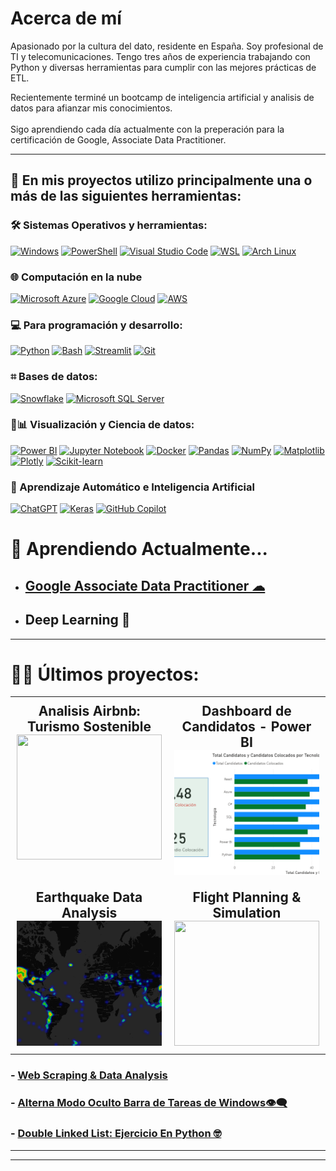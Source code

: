 # Acerca de mí

Apasionado por la cultura del dato, residente en España. Soy profesional de TI y telecomunicaciones. Tengo tres años de experiencia trabajando con Python y diversas herramientas para cumplir con las mejores prácticas de ETL.

Recientemente terminé un bootcamp de inteligencia artificial y analisis de datos para afianzar mis conocimientos. </br></br>
Sigo aprendiendo cada día actualmente con la preperación para la certificación de Google, Associate Data Practitioner.

---

## 🚀 En mis proyectos utilizo principalmente una o más de las siguientes herramientas:

### 🛠️ Sistemas Operativos y herramientas:
[![Windows](https://custom-icon-badges.demolab.com/badge/Windows-0078D6?logo=windows11&logoColor=white)](#)
[![PowerShell](https://custom-icon-badges.demolab.com/badge/PowerShell-5391FE?logo=powershell-white&logoColor=fff)](#)
[![Visual Studio Code](https://custom-icon-badges.demolab.com/badge/Visual%20Studio%20Code-0078d7.svg?logo=vsc&logoColor=white)](#)
[![WSL](https://img.shields.io/badge/WSL-0a97f5?logo=linux&logoColor=white)](#)
[![Arch Linux](https://img.shields.io/badge/Arch%20Linux-1793D1?logo=arch-linux&logoColor=fff)](#)

### 🌐 Computación en la nube
[![Microsoft Azure](https://custom-icon-badges.demolab.com/badge/Microsoft%20Azure-0089D6?logo=msazure&logoColor=white)](#)
[![Google Cloud](https://img.shields.io/badge/Google%20Cloud-%234285F4.svg?logo=google-cloud&logoColor=white)](#)
[![AWS](https://custom-icon-badges.demolab.com/badge/AWS-%23FF9900.svg?logo=aws&logoColor=white)](#)

### 💻 Para programación y desarrollo:
[![Python](https://img.shields.io/badge/Python-3776AB?logo=python&logoColor=fff)](#)
[![Bash](https://img.shields.io/badge/Bash-4EAA25?logo=gnubash&logoColor=fff)](#)
[![Streamlit](https://img.shields.io/badge/Streamlit-%23FF4B4B.svg?logo=streamlit&logoColor=white)](#)
[![Git](https://img.shields.io/badge/Git-F05032?logo=git&logoColor=fff)](#)

### ⌗ Bases de datos:
[![Snowflake](https://img.shields.io/badge/Snowflake-29B5E8?logo=snowflake&logoColor=fff)](#)
[![Microsoft SQL Server](https://custom-icon-badges.demolab.com/badge/Microsoft%20SQL%20Server-CC2927?logo=mssqlserver-white&logoColor=white)](#)


### 💪📊 Visualización y Ciencia de datos:
[![Power BI](https://custom-icon-badges.demolab.com/badge/Power%20BI-F1C912?logo=power-bi&logoColor=fff)](#)
[![Jupyter Notebook](https://img.shields.io/badge/Jupyter-FA0F00?logo=jupyter&logoColor=fff)](#)
[![Docker](https://img.shields.io/badge/Docker-2496ED?logo=docker&logoColor=fff)](#)
[![Pandas](https://img.shields.io/badge/Pandas-150458?logo=pandas&logoColor=fff)](#)
[![NumPy](https://img.shields.io/badge/NumPy-4DABCF?logo=numpy&logoColor=fff)](#)
[![Matplotlib](https://custom-icon-badges.demolab.com/badge/Matplotlib-71D291?logo=matplotlib&logoColor=fff)](#)
[![Plotly](https://img.shields.io/badge/Plotly-3F4F75?logo=plotly&logoColor=fff)](#)
[![Scikit-learn](https://img.shields.io/badge/-scikit--learn-%23F7931E?logo=scikit-learn&logoColor=white)](#)

### 🤖 Aprendizaje Automático e Inteligencia Artificial
[![ChatGPT](https://img.shields.io/badge/ChatGPT-74aa9c?logo=openai&logoColor=white)](#)
[![Keras](https://img.shields.io/badge/Keras-D00000?logo=keras&logoColor=fff)](#)
[![GitHub Copilot](https://img.shields.io/badge/GitHub%20Copilot-000?logo=githubcopilot&logoColor=fff)](#)

# 🌱 Aprendiendo Actualmente...

- ## [Google Associate Data Practitioner ☁](https://cloud.google.com/learn/certification/data-practitioner)
- ## Deep Learning 💭
---

# 🐙💼 Últimos proyectos:  

<table style="width:100%; table-layout:fixed; border-spacing: 10px;">
  <tr>
    <td align="center" style="width:50%; vertical-align:top; padding: 10px;">
      <b style="font-size:1.5em;">Analisis Airbnb: Turismo Sostenible</b><br>
      <a href="https://github.com/anverpy/consultora_turismo_airbnb/tree/main">
        <img src="https://github.com/anverpy/consultora_turismo_airbnb/blob/main/streamlit_app/fondobannerconsultora.jpg?raw=true" style="width:100%; height:200px; object-fit:cover;"/>
      </a>
    </td>
    <td align="center" style="width:50%; vertical-align:top; padding: 10px;">
      <b style="font-size:1.5em;">Dashboard de Candidatos - Power BI</b><br>
      <a href="https://github.com/anverpy/powerbi-candidatos">
        <img src="https://github.com/anverpy/powerbi-candidatos/blob/main/assets/2.png?raw=true" style="width:100%; height:200px; object-fit:cover;"/>
      </a>
    </td>
  </tr>
  <tr>
    <td align="center" style="width:50%; vertical-align:top; padding: 10px;">
      <b style="font-size:1.5em;">Earthquake Data Analysis</b><br>
      <a href="https://github.com/anverpy/earthquakes">
        <img src="https://github.com/anverpy/earthquakes/blob/main/Graphics/earthquake_heatmap.png?raw=true" style="width:100%; height:200px; object-fit:cover;"/>
      </a>
    </td>
    <td align="center" style="width:50%; vertical-align:top; padding: 10px;">
      <b style="font-size:1.5em;">Flight Planning & Simulation</b><br>
      <a href="https://github.com/anverpy/mission-planner">
        <img src="https://github.com/anverpy/mission-planner/blob/main/assets/sky.gif?raw=true" style="width:100%; height:200px; object-fit:cover;"/>
      </a>
    </td>
  </tr>
</table>

### - **[Web Scraping & Data Analysis](https://github.com/anverpy/scraping-and-data-analysis)**
### - **[Alterna Modo Oculto Barra de Tareas de Windows👁️‍🗨️](https://github.com/anverpy/toggle-taskbar)** 
### - **[Double Linked List: Ejercicio En Python 🤓](https://github.com/anverpy/double-ll-creating-analogy)**  


---
---


